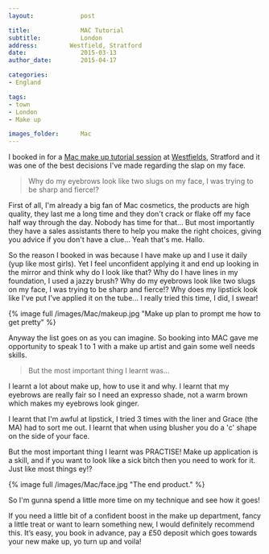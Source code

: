 ```yaml
---
layout:				post

title:				MAC Tutorial
subtitle:			London
address:         Westfield, Stratford
date:				2015-03-13
author_date:		2015-04-17

categories: 
- England

tags:			
- town
- London
- Make up

images_folder:		Mac
---
```


I booked in for a [Mac make up tutorial session](http://www.maccosmetics.co.uk/) at [Westfields,](https://uk.westfield.com/london/stores/all-stores/mac/56229) Stratford and it was one of the best decisions I've made regarding the slap on my face. 

> Why do my eyebrows look like two slugs on my face, I was trying to be sharp and fierce!?

First of all, I'm already a big fan of Mac cosmetics, the products are high quality, they last me a long time and they don't crack or flake off my face half way through the day. Nobody has time for that...  But most importantly they have a sales assistants there to help you make the right choices, giving you advice if you don't have a clue... Yeah that's me. Hallo. 

So the reason I booked in was because I have make up and I use it daily (yup like most girls). Yet I feel unconfident applying it and end up looking in the mirror and think why do I look like that? Why do I have lines in my foundation, I used a jazzy brush? Why do my eyebrows look like two slugs on my face, I was trying to be sharp and fierce!? Why does my lipstick look like I've put I’ve applied it on the tube... I really tried this time,  I did, I swear! 

{% image full /images/Mac/makeup.jpg "Make up plan to prompt me how to get pretty" %}

Anyway the list goes on as you can imagine. So booking into MAC gave me opportunity to speak 1 to 1 with a make up artist and gain some well needs skills. 

> But the most important thing I learnt was...

I learnt a lot about make up, how to use it and why. I learnt that my eyebrows are really fair so I need an expresso shade, not a warm brown which makes my eyebrows look ginger.

I learnt that I'm awful at lipstick, I tried 3 times with the liner and Grace (the MA) had to sort me out. I learnt that when using blusher you do a 'c' shape on the side of your face. 

But the most important thing I learnt was PRACTISE! Make up application is a skill, and if you want to look like a sick bitch then you need to work for it. Just like most things ey!? 

{% image full /images/Mac/face.jpg "The end product." %}

So I'm gunna spend a little more time on my technique and see how it goes!

If you need a little bit of a confident boost in the make up department, fancy a little treat or want to learn something new, I would definitely recommend this. 
It’s easy, you book in advance, pay a £50 deposit which goes towards your new make up, yo turn up and voila!

